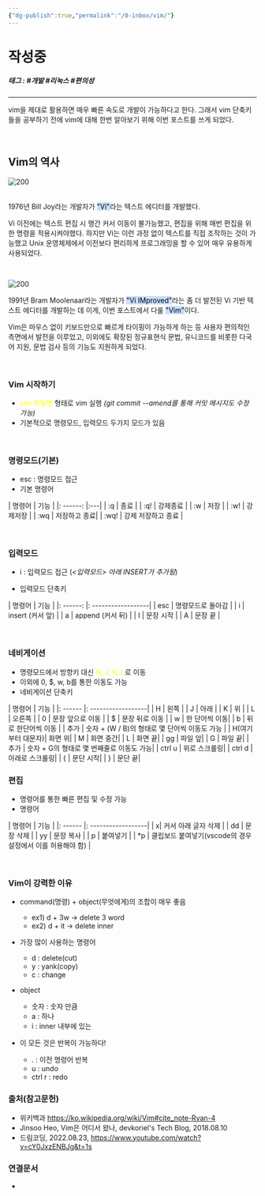 ```yaml
---
{"dg-publish":true,"permalink":"/0-inbox/vim/"}
---
```


# 작성중

##### 태그 :  #개발 #리눅스 #편의성 
----
vim을 제대로 활용하면 매우 빠른 속도로 개발이 가능하다고 한다. 그래서 vim 단축키들을 공부하기 전에 vim에 대해 한번 알아보기 위해 이번 포스트를 쓰게 되었다.

<br/>

## Vim의 역사

![200](https://upload.wikimedia.org/wikipedia/commons/thumb/5/5c/Bill_Joy_at_World_Economic_Forum_%28Davos%29%2C_2003-01_%28cropped%29.jpg/300px-Bill_Joy_at_World_Economic_Forum_%28Davos%29%2C_2003-01_%28cropped%29.jpg)

<br/>
1976년 Bill Joy라는 개발자가 <mark style="background: #ADCCFFA6;">"Vi"</mark>라는 텍스트 에디터를 개발했다. 

Vi 이전에는 텍스트 편집 시 행간 커서 이동이 불가능했고, 편집을 위해 매번 편집을 위한 명령을 적용시켜야했다. 하지만 Vi는 이런 과정 없이 텍스트를 직접 조작하는 것이 가능했고  Unix 운영체제에서 이전보다 편리하게 프로그래밍을 할 수 있어 매우 유용하게 사용되었다. 

<br/>

![200](https://upload.wikimedia.org/wikipedia/commons/f/ff/Bram_Moolenaar_in_2007.jpg)

1991년 Bram Moolenaar라는 개발자가  <mark style="background: #ADCCFFA6;">"Vi IMproved"</mark>라는 좀 더 발전된 Vi 기반 텍스트 에디터를 개발하는 데 이게, 이번 포스트에서 다룰 <mark style="background: #ADCCFFA6;">"Vim"</mark>이다.

Vim은 마우스 없이 키보드만으로 빠르게 타이핑이 가능하게 하는 등 사용자 편의적인 측면에서 발전을 이루었고, 이외에도 확장된 정규표현식 문법, 유니코드를 비롯한 다국어 지원, 문법 검사 등의 기능도 지원하게 되었다. 

<br/>

### Vim 시작하기

- <span style="color:yellow">vim 파일명</span> 형태로  vim 실행  *(git commit --amend를 통해 커밋 메시지도 수정 가능)*
- 기본적으로 명령모드, 입력모드 두가지 모드가 있음

<br/>

### 명령모드(기본)  

- esc : 명령모드 접근
- 기본 명령어

 | 명령어 | 기능 |
 |: ------: |:---|
 | :q | 종료 |
 | :q! | 강제종료 |
 | :w | 저장 |
 | :w! | 강제저장 |
 | :wq | 저장하고 종료|
 | :wq! | 강제 저장하고 종료 |

<br/>

### 입력모드

- i : 입력모드 접근 (*<입력모드> 아래 INSERT가 추가됨*)

- 입력모드 단축키

 | 명령어 | 기능 |
 |: ------: |: ------------------|
 | esc | 명령모드로 돌아감 |
 | i | insert (커서 앞) |
 | a | append (커서 뒤) |
 | I | 문장 시작 |
 | A | 문장 끝 |

<br/>

### 네비게이션

- 명령모드에서 방향키 대신 <span style="color:yellow">H, J, K, L</span>로 이동
- 이외에 0, $, w, b를 통한 이동도 가능
- 네비게이션 단축키

 | 명령어 | 기능 |
 |: ------ |: ------------------|
 | H | 왼쪽 |
 | J | 아래 |
 | K | 위 |
 | L | 오른쪽 |
 | 0 | 문장 앞으로 이동 |
 | $ | 문장 뒤로 이동 |
 | w | 한 단어씩 이동|
 | b | 뒤로 한단어씩 이동 |
 | 추가 | 숫자 + (W / B)의 형태로 몇 단어씩 이동도 가능 |
 | H(여기부터 대문자)| 화면 위|
 | M | 화면 중간|
 | L | 화면 끝|
 | gg | 파일 앞|
 | G | 파일 끝|
 | 추가 |  숫자 + G의 형태로 몇 번째줄로 이동도 가능|
 | ctrl u | 위로 스크롤링|
 | ctrl d | 아래로 스크롤링|
 | { | 문단 시작|
 | } | 문단 끝|


### 편집
- 명령어를 통한 빠른 편집 및 수정 가능
- 명령어

| 명령어 | 기능 |
 |: ------ |: ------------------|
 | x| 커서 아래 글자 삭제 |
 | dd | 문장 삭제 |
 | yy | 문장 복사 |
 | p | 붙여넣기 |
 | \*p | 클립보드 붙여넣기(vscode의 경우 설정에서 이를 허용해야 함) |


<br/>

### Vim이 강력한 이유

- command(명령) + object(무엇에게)의 조합이 매우 좋음
	- ex1) d + 3w  -> delete 3 word
	- ex2) d + it -> delete inner 
	
- 가장 많이 사용하는 명령어
	- d : delete(cut)
	- y : yank(copy)
	- c :  change

- object
	-  숫자 : 숫자 만큼
	-  a : 하나
	-  i : inner  내부에 있는

- 이 모든 것은 반복이 가능하다!
	- . : 이전 명령어 반복
	- u : undo
	- ctrl r : redo



### 출처(참고문헌)
- 위키백과 https://ko.wikipedia.org/wiki/Vim#cite_note-Ryan-4
- Jinsoo Heo, Vim은 어디서 왔나, devkoriel's Tech Blog, 2018.08.10
- 드림코딩, 2022.08.23, https://www.youtube.com/watch?v=cY0JxzENBJg&t=1s

### 연결문서
- 



